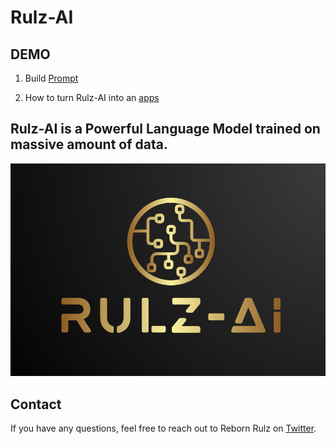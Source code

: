 # Rulz-AI

## DEMO

   1. Build [Prompt](https://twitter.com/i/status/1706212962053308655)
     
   2. How to turn Rulz-AI into an [apps](https://twitter.com/i/status/1706211100558250471)

## Rulz-AI is a Powerful Language Model trained on massive amount of data.

![Rulz-AI](./next.png)

## Contact

If you have any questions, feel free to reach out to Reborn Rulz on [Twitter](https://twitter.com/rulz_reborn).
